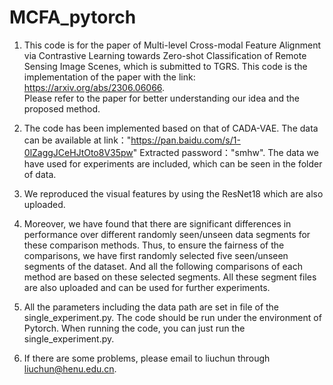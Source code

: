 # MCFA_pytorch

1. This code is for the paper of  Multi-level Cross-modal Feature Alignment via Contrastive Learning towards Zero-shot 
Classification of Remote Sensing Image Scenes, which is submitted to TGRS. This code is the implementation of the paper with the link: https://arxiv.org/abs/2306.06066.  
Please refer to the paper for better understanding our idea and the proposed method.

2. The code has been implemented based on that of CADA-VAE. The data can be available at link："https://pan.baidu.com/s/1-0lZaggJCeHJtOto8V35pw"
Extracted password："smhw". The data we have used for experiments are included, which can be seen in the folder of data.

3. We reproduced the visual features by using the ResNet18 which are also uploaded.

4. Moreover, we have found that there are significant differences in performance over different randomly seen/unseen data segments for these comparison methods. 
Thus, to ensure the fairness of the comparisons, we have first randomly selected five seen/unseen segments of the dataset. 
And all the following comparisons of each method are based on these selected segments.  All these segment files are also uploaded and can be used for further experiments.

5. All the parameters including the data path  are set in file of the single_experiment.py. The code should be run under the environment of Pytorch. When running the code, you can just run the single_experiment.py. 

6. If there are some problems, please email to liuchun through liuchun@henu.edu.cn. 

